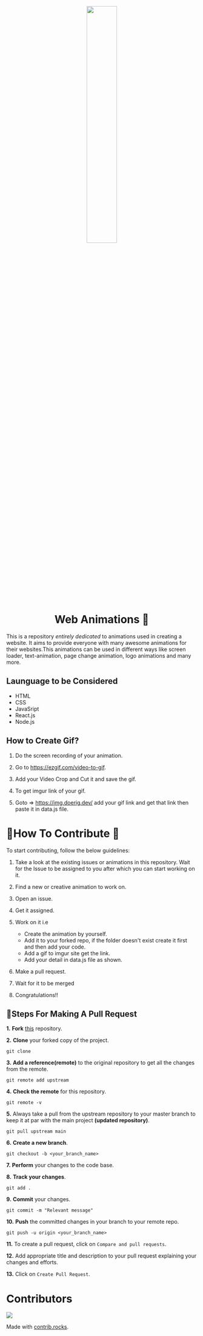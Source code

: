 <p align="center">
    <a href="https://hacktoberfest.digitalocean.com/">
        <img src="./Logo.png" width="40%">
    </a>
</p>
<h1 align="center"> Web Animations 🎉</h1>

This is a repository *entirely dedicated* to animations used in creating a website. It aims to provide everyone with many awesome animations for their websites.This animations can be used in different ways like screen loader, text-animation, page change animation, logo animations and many more.

## Launguage to be Considered
- HTML
- CSS
- JavaSript
- React.js
- Node.js

## How to Create Gif?
1. Do the screen recording of your animation.

2. Go to https://ezgif.com/video-to-gif.

3. Add your Video Crop and Cut it and save the gif.

4. To get imgur link of your gif. 

5. Goto => https://img.doerig.dev/  add your gif link and get that link then paste it in data.js file.


# 🎇How To Contribute 🎇

To start contributing, follow the below guidelines:

1. Take a look at the existing issues or animations in this repository. Wait for the Issue to be assigned to you after which you can start working on it.

2. Find a new or creative animation to work on.

2. Open an issue.

3. Get it assigned.

4. Work on it i.e 
   * Create the animation by yourself.
   * Add it to your forked repo, if the folder doesn't exist create it first and then add your code.
   * Add a gif to imgur site get the link.
   * Add your detail in data.js file as shown.

5. Make a pull request. 

6. Wait for it to be merged 

7. Congratulations!!

##  🎇Steps For Making A Pull Request 

**1.** **Fork** [this]() repository.

**2.** **Clone** your forked copy of the project.

```
git clone 
```

**3.** **Add a reference(remote)** to the original repository to get all the changes from the remote.

```
git remote add upstream 
```

**4.** **Check the remote** for this repository.

```
git remote -v
```

**5.**  Always take a pull from the upstream repository to your master branch to keep it at par with the main project **(updated repository)**.

```
git pull upstream main
```

**6.** **Create a new branch**.

```
git checkout -b <your_branch_name>
```

**7.** **Perform** your changes to the code base.

**8.** **Track your changes**.

```
git add . 
```

**9.** **Commit** your changes.

```
git commit -m "Relevant message"
```

**10.** **Push** the committed changes in your branch to your remote repo.

```
git push -u origin <your_branch_name>
```

**11.** To create a pull request, click on `Compare and pull requests`.

**12.** Add appropriate title and description to your pull request explaining your changes and efforts.

**13.** Click on `Create Pull Request`.



# Contributors

<a href="https://github.com/GauravMKedia/animation-collections/graphs/contributors">
  <img src="https://contrib.rocks/image?repo=GauravMKedia/animation-collections" />
</a>

Made with [contrib.rocks](https://contrib.rocks).
